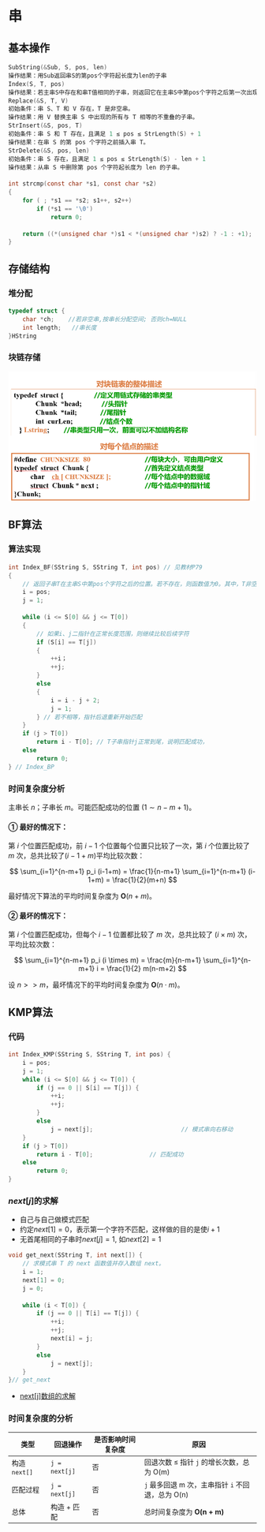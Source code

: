 # 串

## 基本操作

~~~c
SubString(&Sub, S, pos, len)
操作结果：用Sub返回串S的第pos个字符起长度为len的子串
Index(S, T, pos)
操作结果：若主串S中存在和串T值相同的子串，则返回它在主串S中第pos个字符之后第一次出现的位置；否则返回0
Replace(&S, T, V)
初始条件：串 S、T 和 V 存在，T 是非空串。
操作结果：用 V 替换主串 S 中出现的所有与 T 相等的不重叠的子串。
StrInsert(&S, pos, T)
初始条件：串 S 和 T 存在，且满足 1 ≤ pos ≤ StrLength(S) + 1
操作结果：在串 S 的第 pos 个字符之前插入串 T。
StrDelete(&S, pos, len)
初始条件：串 S 存在，且满足 1 ≤ pos ≤ StrLength(S) - len + 1
操作结果：从串 S 中删除第 pos 个字符起长度为 len 的子串。
    
int strcmp(const char *s1, const char *s2)
{
    for ( ; *s1 == *s2; s1++, s2++)
        if (*s1 == '\0')
            return 0;
    
    return ((*(unsigned char *)s1 < *(unsigned char *)s2) ? -1 : +1);
}
~~~

## 存储结构

### 堆分配 

~~~C
typedef struct {
    char *ch;    //若非空串,按串长分配空间; 否则ch=NULL
    int length;   //串长度
}HString
~~~

### 块链存储
![](images/13.png)

## BF算法

### 算法实现

~~~c
int Index_BF(SString S, SString T, int pos) // 见教材P79
{
    // 返回子串T在主串S中第pos个字符之后的位置。若不存在，则函数值为0。其中，T非空，1 <= pos <= StrLength(S)
    i = pos;
    j = 1;

    while (i <= S[0] && j <= T[0])
    {
        // 如果i、j二指针在正常长度范围，则继续比较后续字符
        if (S[i] == T[j])
        {
            ++i；
            ++j;
        } 
        else
        {
            i = i - j + 2;
            j = 1;
        } // 若不相等，指针后退重新开始匹配
    }
    if (j > T[0])
        return i - T[0]; // T子串指针j正常到尾，说明匹配成功，
    else
        return 0;
} // Index_BP
~~~

### 时间复杂度分析

主串长 $n$；子串长 $m$。可能匹配成功的位置 $(1 \sim n-m+1)$。

#### ① 最好的情况下：

第 $i$ 个位置匹配成功，前 $i-1$ 个位置每个位置只比较了一次，第 $i$ 个位置比较了 $m$ 次，总共比较了$(i-1+m)$平均比较次数：

$$
\sum_{i=1}^{n-m+1} p_i (i-1+m) = \frac{1}{n-m+1} \sum_{i=1}^{n-m+1} (i-1+m) = \frac{1}{2}(m+n)
$$

最好情况下算法的平均时间复杂度为 $\mathbf{O}(n+m)$。

#### ② 最坏的情况下：
第 $i$ 个位置匹配成功，但每个 $i-1$ 位置都比较了 $m$ 次，总共比较了 $(i \times m)$ 次，平均比较次数：

$$
\sum_{i=1}^{n-m+1} p_i (i \times m) = \frac{m}{n-m+1} \sum_{i=1}^{n-m+1} i = \frac{1}{2} m(n-m+2)
$$

设 $n >> m$，最坏情况下的平均时间复杂度为 $\mathbf{O}(n \cdot m)$。

## KMP算法

### 代码

~~~C
int Index_KMP(SString S, SString T, int pos) {
    i = pos;
    j = 1;
    while (i <= S[0] && j <= T[0]) {
        if (j == 0 || S[i] == T[j]) {
            ++i; 
            ++j; 
        } 
        else 
            j = next[j];                         // 模式串向右移动
    }
    if (j > T[0]) 
        return i - T[0];                // 匹配成功
    else 
        return 0;
}
~~~

### $next[j]$的求解

- 自己与自己做模式匹配
- 约定$next[1]= 0$，表示第一个字符不匹配，这样做的目的是使$i+1$
- 无首尾相同的子串时$next[j]=1$, 如$next[2]=1$

~~~C
void get_next(SString T, int next[]) {
    // 求模式串 T 的 next 函数值并存入数组 next。
    i = 1;
    next[1] = 0;
    j = 0;
    
    while (i < T[0]) {
        if (j == 0 || T[i] == T[j]) { 
            ++i;
            ++j; 
            next[i] = j; 
        }
        else
            j = next[j];
    }
}// get_next
~~~

- [next[j]数组的求解](https://www.bilibili.com/video/BV16X4y137qw/?spm_id_from=333.337.search-card.all.click&vd_source=34d0f8835a0912d9914f5e0c76e83fd1 )

### 时间复杂度的分析

| 类型          | 回退操作          | 是否影响时间复杂度 | 原因                                |
|-------------|---------------|-----------|-----------------------------------|
| 构造 `next[]` | `j = next[j]` | 否         | 回退次数 ≤ 指针 `j` 的增长次数，总为 O(m)       |
| 匹配过程        | `j = next[j]` | 否         | `j` 最多回退 m 次，主串指针 `i` 不回退，总为 O(n) |
| 总体          | 构造 + 匹配       | 否         | 总时间复杂度为 **O(n + m)**              |
